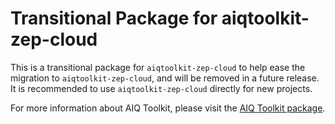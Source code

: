 <!--
SPDX-FileCopyrightText: Copyright (c) 2025, NVIDIA CORPORATION & AFFILIATES. All rights reserved.
SPDX-License-Identifier: Apache-2.0

Licensed under the Apache License, Version 2.0 (the "License");
you may not use this file except in compliance with the License.
You may obtain a copy of the License at

http:/www.apache.org/licenses/LICENSE-2.0

Unless required by applicable law or agreed to in writing, software
distributed under the License is distributed on an "AS IS" BASIS,
WITHOUT WARRANTIES OR CONDITIONS OF ANY KIND, either express or implied.
See the License for the specific language governing permissions and
limitations under the License.
-->

# Transitional Package for aiqtoolkit-zep-cloud
This is a transitional package for `aiqtoolkit-zep-cloud` to help ease the migration to `aiqtoolkit-zep-cloud`, and will be removed in a future release. It is recommended to use `aiqtoolkit-zep-cloud` directly for new projects.

For more information about AIQ Toolkit, please visit the [AIQ Toolkit package](https://pypi.org/project/aiqtoolkit-zep-cloud/).
